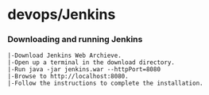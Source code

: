# devops/Jenkins

### Downloading and running Jenkins
    |-Download Jenkins Web Archieve.
    |-Open up a terminal in the download directory.
    |-Run java -jar jenkins.war --httpPort=8080
    |-Browse to http://localhost:8080.
    |-Follow the instructions to complete the installation.
